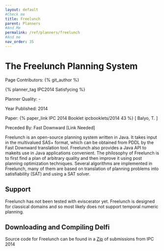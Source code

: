 ```yaml
---
layout: default
#Check me
title: Freelunch
parent: Planners
#And Me
permalink: /ref/planners/freelunch
#And me
nav_order: 35
---
```

# The Freelunch Planning System

Page Contributors: {% git_author %}

{% planner_tag IPC2014 Satisfycing %}

Planner Quality: -

Year Published: 2014

Paper: {% paper_link IPC 2014 Booklet ipcbooklets/2014 43 %} [ Balyo, T. ]

Preceded By: Fast Downward [Link Needed]

Freelunch is an open-source planning system written in Java. It takes input in the multivalued SAS+ format, which can be obtained from PDDL by the Fast Downward translation tool. Freelunch also provides a Java API to makeits use in Java applications convenient. The philosophy
of Freelunch is to first find a plan of arbitrary quality and then improve it using post planning optimization techniques. Several algorithms are implemented in Freelunch, many of them are based on translation of planning problems into satisfiability (SAT) and using a SAT solver.

## Support

Freelunch has not been tested with eviscerator yet. Freelunch is designed for classical domains and so most likely does not support temporal numeric planning.

## Downloading and Compiling Delfi

Source code for Freelunch can be found in a [Zip](https://helios.hud.ac.uk/scommv/IPC-14/repo_planners/seq-sat.zip) of submissions from IPC 2014

